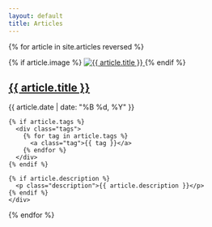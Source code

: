 ```yaml
---
layout: default
title: Articles
---
```


{% for article in site.articles reversed %}
  <div class="article-preview">
    {% if article.image %}
      <a href="{{ article.url | remove: '/index' }}">
        <img src="{{ article.image }}" alt="{{ article.title }}" class="article-thumbnail">
      </a>
    {% endif %}
    <div class="article-content">
      <h2><a href="{{ article.url | remove: '/index' }}">{{ article.title }}</a></h2>
    <time datetime="{{ article.date | date_to_xmlschema }}">
      {{ article.date | date: "%B %d, %Y" }}
    </time>
    
    {% if article.tags %}
      <div class="tags">
        {% for tag in article.tags %}
          <a class="tag">{{ tag }}</a>
        {% endfor %}
      </div>
    {% endif %}

    {% if article.description %}
      <p class="description">{{ article.description }}</p>
    {% endif %}
    </div>
  </div>
{% endfor %}